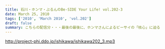 ```yaml
---
title: 石川・ホンマ・ぶるんのBe-SIDE Your Life! vol.202-3
date: March 25, 2010
tags: ['2010', 'March 2010', 'vol.202']
draft: false
summary: こちらの配信分・・・最後の最後に、ホンマさんによるビーサイの「核心」に迫る一言があります！最後まで止めないでいっちゃってください～～。NAMAE
---
```


http://project-phi.ddo.jp/ishikawa/ishikawa202_3.mp3